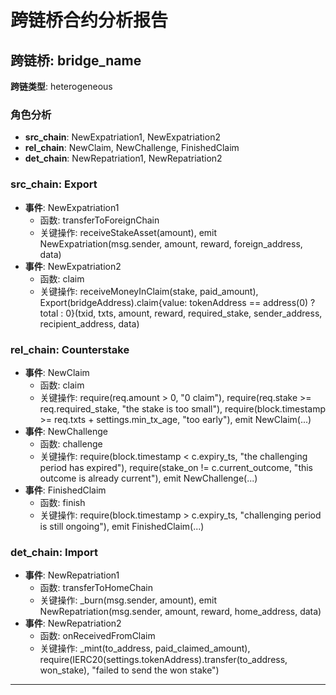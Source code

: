 # 跨链桥合约分析报告
## 跨链桥: bridge_name
**跨链类型**: heterogeneous
### 角色分析
- **src_chain**: NewExpatriation1, NewExpatriation2
- **rel_chain**: NewClaim, NewChallenge, FinishedClaim
- **det_chain**: NewRepatriation1, NewRepatriation2
### src_chain: Export
- **事件**: NewExpatriation1
  - 函数: transferToForeignChain
  - 关键操作: receiveStakeAsset(amount), emit NewExpatriation(msg.sender, amount, reward, foreign_address, data)
- **事件**: NewExpatriation2
  - 函数: claim
  - 关键操作: receiveMoneyInClaim(stake, paid_amount), Export(bridgeAddress).claim{value: tokenAddress == address(0) ? total : 0}(txid, txts, amount, reward, required_stake, sender_address, recipient_address, data)
### rel_chain: Counterstake
- **事件**: NewClaim
  - 函数: claim
  - 关键操作: require(req.amount > 0, "0 claim"), require(req.stake >= req.required_stake, "the stake is too small"), require(block.timestamp >= req.txts + settings.min_tx_age, "too early"), emit NewClaim(...)
- **事件**: NewChallenge
  - 函数: challenge
  - 关键操作: require(block.timestamp < c.expiry_ts, "the challenging period has expired"), require(stake_on != c.current_outcome, "this outcome is already current"), emit NewChallenge(...)
- **事件**: FinishedClaim
  - 函数: finish
  - 关键操作: require(block.timestamp > c.expiry_ts, "challenging period is still ongoing"), emit FinishedClaim(...)
### det_chain: Import
- **事件**: NewRepatriation1
  - 函数: transferToHomeChain
  - 关键操作: _burn(msg.sender, amount), emit NewRepatriation(msg.sender, amount, reward, home_address, data)
- **事件**: NewRepatriation2
  - 函数: onReceivedFromClaim
  - 关键操作: _mint(to_address, paid_claimed_amount), require(IERC20(settings.tokenAddress).transfer(to_address, won_stake), "failed to send the won stake")
---
